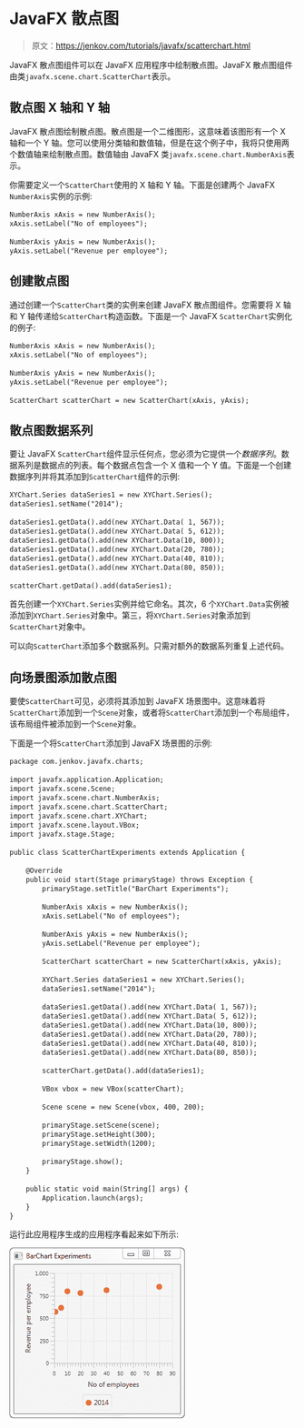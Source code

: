 # JavaFX 散点图

> 原文：<https://jenkov.com/tutorials/javafx/scatterchart.html>

JavaFX 散点图组件可以在 JavaFX 应用程序中绘制散点图。JavaFX 散点图组件由类`javafx.scene.chart.ScatterChart`表示。

## 散点图 X 轴和 Y 轴

JavaFX 散点图绘制散点图。散点图是一个二维图形，这意味着该图形有一个 X 轴和一个 Y 轴。您可以使用分类轴和数值轴，但是在这个例子中，我将只使用两个数值轴来绘制散点图。数值轴由 JavaFX 类`javafx.scene.chart.NumberAxis`表示。

你需要定义一个`ScatterChart`使用的 X 轴和 Y 轴。下面是创建两个 JavaFX `NumberAxis`实例的示例:

```
NumberAxis xAxis = new NumberAxis();
xAxis.setLabel("No of employees");

NumberAxis yAxis = new NumberAxis();
yAxis.setLabel("Revenue per employee");

```

## 创建散点图

通过创建一个`ScatterChart`类的实例来创建 JavaFX 散点图组件。您需要将 X 轴和 Y 轴传递给`ScatterChart`构造函数。下面是一个 JavaFX `ScatterChart`实例化的例子:

```
NumberAxis xAxis = new NumberAxis();
xAxis.setLabel("No of employees");

NumberAxis yAxis = new NumberAxis();
yAxis.setLabel("Revenue per employee");

ScatterChart scatterChart = new ScatterChart(xAxis, yAxis);

```

## 散点图数据系列

要让 JavaFX `ScatterChart`组件显示任何点，您必须为它提供一个*数据序列*。数据系列是数据点的列表。每个数据点包含一个 X 值和一个 Y 值。下面是一个创建数据序列并将其添加到`ScatterChart`组件的示例:

```
XYChart.Series dataSeries1 = new XYChart.Series();
dataSeries1.setName("2014");

dataSeries1.getData().add(new XYChart.Data( 1, 567));
dataSeries1.getData().add(new XYChart.Data( 5, 612));
dataSeries1.getData().add(new XYChart.Data(10, 800));
dataSeries1.getData().add(new XYChart.Data(20, 780));
dataSeries1.getData().add(new XYChart.Data(40, 810));
dataSeries1.getData().add(new XYChart.Data(80, 850));

scatterChart.getData().add(dataSeries1);

```

首先创建一个`XYChart.Series`实例并给它命名。其次，6 个`XYChart.Data`实例被添加到`XYChart.Series`对象中。第三，将`XYChart.Series`对象添加到`ScatterChart`对象中。

可以向`ScatterChart`添加多个数据系列。只需对额外的数据系列重复上述代码。

## 向场景图添加散点图

要使`ScatterChart`可见，必须将其添加到 JavaFX 场景图中。这意味着将`ScatterChart`添加到一个`Scene`对象，或者将`ScatterChart`添加到一个布局组件，该布局组件被添加到一个`Scene`对象。

下面是一个将`ScatterChart`添加到 JavaFX 场景图的示例:

```
package com.jenkov.javafx.charts;

import javafx.application.Application;
import javafx.scene.Scene;
import javafx.scene.chart.NumberAxis;
import javafx.scene.chart.ScatterChart;
import javafx.scene.chart.XYChart;
import javafx.scene.layout.VBox;
import javafx.stage.Stage;

public class ScatterChartExperiments extends Application {

    @Override
    public void start(Stage primaryStage) throws Exception {
        primaryStage.setTitle("BarChart Experiments");

        NumberAxis xAxis = new NumberAxis();
        xAxis.setLabel("No of employees");

        NumberAxis yAxis = new NumberAxis();
        yAxis.setLabel("Revenue per employee");

        ScatterChart scatterChart = new ScatterChart(xAxis, yAxis);

        XYChart.Series dataSeries1 = new XYChart.Series();
        dataSeries1.setName("2014");

        dataSeries1.getData().add(new XYChart.Data( 1, 567));
        dataSeries1.getData().add(new XYChart.Data( 5, 612));
        dataSeries1.getData().add(new XYChart.Data(10, 800));
        dataSeries1.getData().add(new XYChart.Data(20, 780));
        dataSeries1.getData().add(new XYChart.Data(40, 810));
        dataSeries1.getData().add(new XYChart.Data(80, 850));

        scatterChart.getData().add(dataSeries1);

        VBox vbox = new VBox(scatterChart);

        Scene scene = new Scene(vbox, 400, 200);

        primaryStage.setScene(scene);
        primaryStage.setHeight(300);
        primaryStage.setWidth(1200);

        primaryStage.show();
    }

    public static void main(String[] args) {
        Application.launch(args);
    }
}

```

运行此应用程序生成的应用程序看起来如下所示:

![A JavaFX ScatterChart displayed in the JavaFX scene graph.](img/4a7ecbd846a240df4b311e7c2f48be87.png)